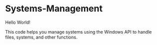 # Systems-Management
Hello World!

This code helps you manage systems using the Windows API to handle files, systems, and other functions.
